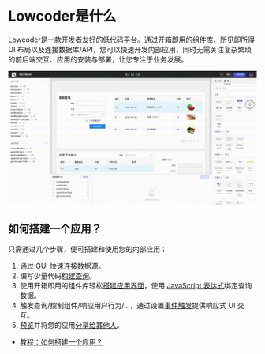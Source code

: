 # Lowcoder是什么

Lowcoder是一款开发者友好的低代码平台。通过开箱即用的组件库、所见即所得 UI 布局以及连接数据库/API，您可以快速开发内部应用，同时无需关注复杂繁琐的前后端交互、应用的安装与部署，让您专注于业务发展。

![](assets/what-is-lowcoder-20231002133803-7j4cpkm.gif)​

## 如何搭建一个应用？

只需通过几个步骤，便可搭建和使用您的内部应用：

1. 通过 GUI 快速[连接数据源](./datasource)。
2. 编写少量代码[构建查询](./how-to-write-query)。
3. 使用开箱即用的组件库轻松[搭建应用界面](./drag-and-drop)，使用 [JavaScript 表达式](./javascript-in-lowcoder/writing-javascript)绑定查询数据。
4. 触发查询/控制组件/响应用户行为/...，通过设置[事件触发](./event-handler)提供响应式 UI 交互。
5. [预览](./app-release)并将您的应用[分享给其他人](./member-manage#%E6%B7%BB%E5%8A%A0%E6%88%90%E5%91%98)。

* [教程：如何搭建一个应用？](./quick-tutorial.md)
